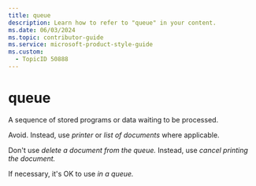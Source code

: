 ```yaml
---
title: queue
description: Learn how to refer to "queue" in your content.
ms.date: 06/03/2024
ms.topic: contributor-guide
ms.service: microsoft-product-style-guide
ms.custom:
  - TopicID 50888
---
```



# queue

A sequence of stored programs or data waiting to be processed.  

Avoid. Instead, use *printer* or *list of documents* where applicable.  

Don't use *delete a document from the queue.* Instead, use *cancel printing the document.*  

If necessary, it's OK to use *in a queue.*  
